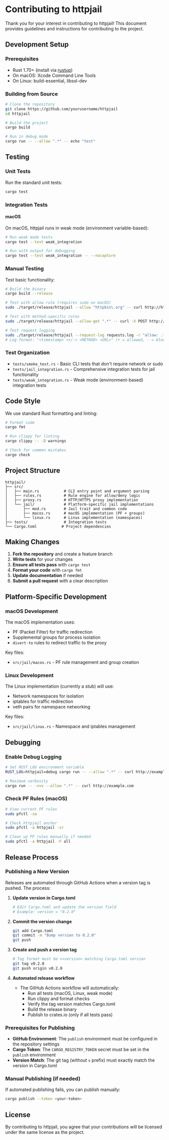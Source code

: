 # Contributing to httpjail

Thank you for your interest in contributing to httpjail! This document provides guidelines and instructions for contributing to the project.

## Development Setup

### Prerequisites

- Rust 1.70+ (install via [rustup](https://rustup.rs/))
- On macOS: Xcode Command Line Tools
- On Linux: build-essential, libssl-dev

### Building from Source

```bash
# Clone the repository
git clone https://github.com/yourusername/httpjail
cd httpjail

# Build the project
cargo build

# Run in debug mode
cargo run -- --allow ".*" -- echo "test"
```

## Testing

### Unit Tests

Run the standard unit tests:

```bash
cargo test
```

### Integration Tests

#### macOS

On macOS, httpjail runs in weak mode (environment variable-based):

```bash
# Run weak mode tests
cargo test --test weak_integration

# Run with output for debugging
cargo test --test weak_integration -- --nocapture
```

### Manual Testing

Test basic functionality:

```bash
# Build the binary
cargo build --release

# Test with allow rule (requires sudo on macOS)
sudo ./target/release/httpjail --allow "httpbin\.org" -- curl http://httpbin.org/get

# Test with method-specific rules
sudo ./target/release/httpjail --allow-get ".*" -- curl -X POST http://httpbin.org/post

# Test request logging
sudo ./target/release/httpjail --request-log requests.log -r "allow: .*" -- curl http://example.com
# Log format: "<timestamp> <+/-> <METHOD> <URL>" (+ = allowed, - = blocked)
```

### Test Organization

- `tests/smoke_test.rs` - Basic CLI tests that don't require network or sudo
- `tests/jail_integration.rs` - Comprehensive integration tests for jail functionality
- `tests/weak_integration.rs` - Weak mode (environment-based) integration tests

## Code Style

We use standard Rust formatting and linting:

```bash
# Format code
cargo fmt

# Run clippy for linting
cargo clippy -- -D warnings

# Check for common mistakes
cargo check
```

## Project Structure

```
httpjail/
├── src/
│   ├── main.rs           # CLI entry point and argument parsing
│   ├── rules.rs          # Rule engine for allow/deny logic
│   ├── proxy.rs          # HTTP/HTTPS proxy implementation
│   └── jail/             # Platform-specific jail implementations
│       ├── mod.rs        # Jail trait and common code
│       ├── macos.rs      # macOS implementation (PF + groups)
│       └── linux.rs      # Linux implementation (namespaces)
├── tests/                # Integration tests
└── Cargo.toml           # Project dependencies
```

## Making Changes

1. **Fork the repository** and create a feature branch
2. **Write tests** for your changes
3. **Ensure all tests pass** with `cargo test`
4. **Format your code** with `cargo fmt`
5. **Update documentation** if needed
6. **Submit a pull request** with a clear description

## Platform-Specific Development

### macOS Development

The macOS implementation uses:

- PF (Packet Filter) for traffic redirection
- Supplemental groups for process isolation
- `divert-to` rules to redirect traffic to the proxy

Key files:

- `src/jail/macos.rs` - PF rule management and group creation

### Linux Development

The Linux implementation (currently a stub) will use:

- Network namespaces for isolation
- iptables for traffic redirection
- veth pairs for namespace networking

Key files:

- `src/jail/linux.rs` - Namespace and iptables management

## Debugging

### Enable Debug Logging

```bash
# Set RUST_LOG environment variable
RUST_LOG=httpjail=debug cargo run -- --allow ".*" -- curl http://example.com

# Maximum verbosity
cargo run -- -vvv --allow ".*" -- curl http://example.com
```

### Check PF Rules (macOS)

```bash
# View current PF rules
sudo pfctl -sa

# Check httpjail anchor
sudo pfctl -a httpjail -sr

# Clean up PF rules manually if needed
sudo pfctl -a httpjail -F all
```

## Release Process

### Publishing a New Version

Releases are automated through GitHub Actions when a version tag is pushed. The process:

1. **Update version in Cargo.toml**
   ```bash
   # Edit Cargo.toml and update the version field
   # Example: version = "0.2.0"
   ```

2. **Commit the version change**
   ```bash
   git add Cargo.toml
   git commit -m "Bump version to 0.2.0"
   git push
   ```

3. **Create and push a version tag**
   ```bash
   # Tag format must be v<version> matching Cargo.toml version
   git tag v0.2.0
   git push origin v0.2.0
   ```

4. **Automated release workflow**
   - The GitHub Actions workflow will automatically:
     - Run all tests (macOS, Linux, weak mode)
     - Run clippy and format checks
     - Verify the tag version matches Cargo.toml
     - Build the release binary
     - Publish to crates.io (only if all tests pass)

### Prerequisites for Publishing

- **GitHub Environment**: The `publish` environment must be configured in the repository settings
- **Cargo Token**: The `CARGO_REGISTRY_TOKEN` secret must be set in the `publish` environment
- **Version Match**: The git tag (without `v` prefix) must exactly match the version in Cargo.toml

### Manual Publishing (if needed)

If automated publishing fails, you can publish manually:

```bash
cargo publish --token <your-token>
```

## License

By contributing to httpjail, you agree that your contributions will be licensed under the same license as the project.
